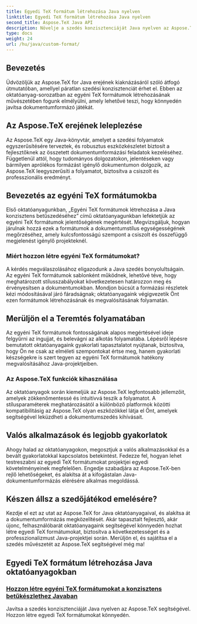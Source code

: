 ```yaml
---
title: Egyedi TeX formátum létrehozása Java nyelven
linktitle: Egyedi TeX formátum létrehozása Java nyelven
second_title: Aspose.TeX Java API
description: Növelje a szedés konzisztenciáját Java nyelven az Aspose.TeX segítségével. Merüljön el oktatóanyagainkban az egyéni TeX formátumok létrehozásáról a zökkenőmentes és hatékony dokumentumformázás érdekében.
type: docs
weight: 24
url: /hu/java/custom-format/
---
```

## Bevezetés

Üdvözöljük az Aspose.TeX for Java erejének kiaknázásáról szóló átfogó útmutatóban, amellyel páratlan szedési konzisztenciát érhet el. Ebben az oktatóanyag-sorozatban az egyéni TeX formátumok létrehozásának művészetében fogunk elmélyülni, amely lehetővé teszi, hogy könnyedén javítsa dokumentumformázó játékát.

## Az Aspose.TeX erejének leleplezése

Az Aspose.TeX egy Java-könyvtár, amelyet a szedési folyamatok egyszerűsítésére terveztek, és robusztus eszközkészletet biztosít a fejlesztőknek az összetett dokumentumformázási feladatok kezeléséhez. Függetlenül attól, hogy tudományos dolgozatokon, jelentéseken vagy bármilyen aprólékos formázást igénylő dokumentumon dolgozik, az Aspose.TeX leegyszerűsíti a folyamatot, biztosítva a csiszolt és professzionális eredményt.

## Bevezetés az egyéni TeX formátumokba

Első oktatóanyagunkban, „Egyéni TeX formátumok létrehozása a Java konzisztens betűszedéséhez” című oktatóanyagunkban lefektetjük az egyéni TeX formátumok jelentőségének megértését. Megvizsgáljuk, hogyan járulnak hozzá ezek a formátumok a dokumentumstílus egységességének megőrzéséhez, amely kulcsfontosságú szempont a csiszolt és összefüggő megjelenést igénylő projekteknél.

### Miért hozzon létre egyéni TeX formátumokat?

A kérdés megválaszolásához eligazodunk a Java szedés bonyolultságain. Az egyéni TeX formátumok sablonként működnek, lehetővé téve, hogy meghatározott stílusszabályokat következetesen határozzon meg és érvényesítsen a dokumentumokban. Mondjon búcsút a formázási részletek kézi módosításával járó fáradságnak; oktatóanyagaink végigvezetik Önt ezen formátumok létrehozásának és megvalósításának folyamatán.

## Merüljön el a Teremtés folyamatában

Az egyéni TeX formátumok fontosságának alapos megértésével ideje felgyűrni az ingujjat, és belevágni az alkotás folyamatába. Lépésről lépésre bemutatott oktatóanyagaink gyakorlati tapasztalatot nyújtanak, biztosítva, hogy Ön ne csak az elméleti szempontokat értse meg, hanem gyakorlati készségekre is szert tegyen az egyéni TeX formátumok hatékony megvalósításához Java-projektjeiben.

### Az Aspose.TeX funkciók kihasználása

Az oktatóanyagok során kiemeljük az Aspose.TeX legfontosabb jellemzőit, amelyek zökkenőmentessé és intuitívvá teszik a folyamatot. A stílusparaméterek meghatározásától a különböző platformok közötti kompatibilitásig az Aspose.TeX olyan eszközökkel látja el Önt, amelyek segítségével leküzdheti a dokumentumszedés kihívásait.

## Valós alkalmazások és legjobb gyakorlatok

Ahogy halad az oktatóanyagokon, megosztjuk a valós alkalmazásokkal és a bevált gyakorlatokkal kapcsolatos betekintést. Fedezze fel, hogyan lehet testreszabni az egyedi TeX formátumokat projektjei egyedi követelményeinek megfelelően. Engedje szabadjára az Aspose.TeX-ben rejlő lehetőségeket, és alakítsa át a kifogástalan Java-dokumentumformázás elérésére alkalmas megoldássá.

## Készen állsz a szedőjátékod emelésére?

Kezdje el ezt az utat az Aspose.TeX for Java oktatóanyagaival, és alakítsa át a dokumentumformázás megközelítését. Akár tapasztalt fejlesztő, akár újonc, felhasználóbarát oktatóanyagaink segítségével könnyedén hozhat létre egyedi TeX formátumokat, biztosítva a következetességet és a professzionalizmust Java-projektjei során. Merüljön el, és sajátítsa el a szedés művészetét az Aspose.TeX segítségével még ma!
## Egyedi TeX formátum létrehozása Java oktatóanyagokban
### [Hozzon létre egyéni TeX formátumokat a konzisztens betűkészlethez Javaban](./creating-custom-formats/)
Javítsa a szedés konzisztenciáját Java nyelven az Aspose.TeX segítségével. Hozzon létre egyedi TeX formátumokat könnyedén.